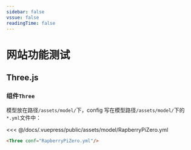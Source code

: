 ```yaml
---
sidebar: false
vssue: false
readingTime: false
---
```


# 网站功能测试

## Three.js

### 组件`Three`

模型放在路径`/assets/model/`下，config 写在模型路径`/assets/model/`下的`*.yml`文件中：

<<< @/docs/.vuepress/public/assets/model/RapberryPiZero.yml

``` html
<Three conf="RapberryPiZero.yml"/>
```

<Three conf="RapberryPiZero.yml"/>
